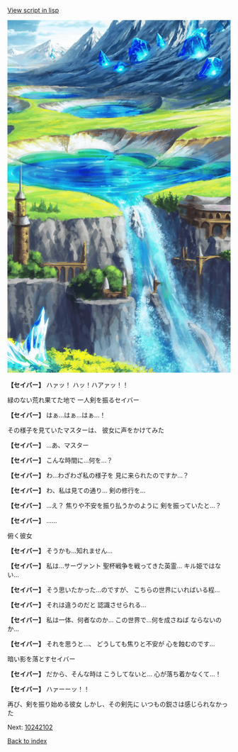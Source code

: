 [View script in lisp](../scripts/10242101.txt)

![highland.png](../images/backgrounds/highland.png)

**【セイバー】**
ハァッ！
ハッ！ハアァッ！！

緑のない荒れ果てた地で
一人剣を振るセイバー

**【セイバー】**
はぁ…はぁ…はぁ…！

その様子を見ていたマスターは、
彼女に声をかけてみた

**【セイバー】**
…あ、マスター

**【セイバー】**
こんな時間に…何を…？

**【セイバー】**
わ…わざわざ私の様子を
見に来られたのですか…？

**【セイバー】**
わ、私は見ての通り…
剣の修行を…

**【セイバー】**
…え？
焦りや不安を振り払うかのように
剣を振っていたと…？

**【セイバー】**
……

俯く彼女

**【セイバー】**
そうかも…知れません…

**【セイバー】**
私は…サーヴァント
聖杯戦争を戦ってきた英霊…
キル姫ではない…

**【セイバー】**
そう思いたかった…のですが、
こちらの世界にいればいる程…

**【セイバー】**
それは違うのだと
認識させられる…　　

**【セイバー】**
私は一体、何者なのか…
この世界で…何を成さねば
ならないのか…

**【セイバー】**
それを思うと…、
どうしても焦りと不安が
心を蝕むのです…

暗い影を落とすセイバー

**【セイバー】**
だから、そんな時は
こうしてないと…
心が落ち着かなくて…！

**【セイバー】**
ハァーーッ！！

再び、剣を振り始める彼女
しかし、その剣先に
いつもの鋭さは感じられなかった

Next: [10242102](10242102.md)

[Back to index](index.md)
